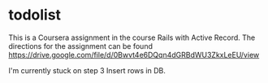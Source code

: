 # todolist


This is a Coursera assignment in the course Rails with Active Record.
The directions for the assignment can be found
https://drive.google.com/file/d/0Bwvt4e6DQqn4dGRBdWU3ZkxLeEU/view

I'm currently stuck on step 3 Insert rows in DB.
